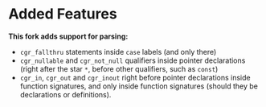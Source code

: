 # Added Features

**This fork adds support for parsing:**

- `cgr_fallthru` statements inside `case` labels (and only there)
- `cgr_nullable` and `cgr_not_null` qualifiers inside pointer declarations 
  (right after the star `*`, before other qualifiers, such as `const`)
- `cgr_in`, `cgr_out` and `cgr_inout` right before pointer declarations inside 
  function signatures, and only inside function signatures (should they be 
  declarations or definitions). 
